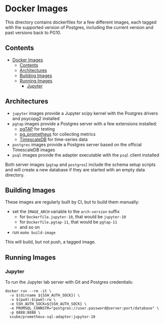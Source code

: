 # Docker Images

This directory contains dockerfiles for a few different images, each tagged with
the supported version of Postgres, including the current version and past versions
back to PG10.

## Contents

- [Docker Images](#docker-images)
  - [Contents](#contents)
  - [Architectures](#architectures)
  - [Building Images](#building-images)
  - [Running Images](#running-images)
    - [Jupyter](#jupyter)

## Architectures

- `jupyter` images provide a Jupyter scipy kernel with the Postgres drivers and psycopg2 installed
- `pgtap` images provide a Postgres server with a few extensions installed:
  - [pgTAP](https://pgtap.org/) for testing
  - [pg_prometheus](https://github.com/timescale/pg_prometheus) for collecting metrics
  - [TimescaleDB](https://github.com/timescale/timescaledb) for time-series data
- `postgres` images provide a Postgres server based on the official TimescaleDB images
- `psql` images provide the adapter executable with the `psql` client installed

Both server images (`pgtap` and `postgres`) include the schema setup scripts and
will create a new database if they are started with an empty data directory.

## Building Images

These images are regularly built by CI, but to build them manually:

- set the `IMAGE_ARCH` variable to the `arch-version` suffix
  - for `Dockerfile.jupyter-10`, that would be `jupyter-10`
  - for `Dockerfile.pgtap-11`, that would be `pgtap-11`
  - and so on
- run `make build-image`

This will build, but not push, a tagged image.

## Running Images

### Jupyter

To run the Jupyter lab server with Git and Postgres credentials:

```shell
docker run --rm -it \
  -v $(dirname ${SSH_AUTH_SOCK}) \
  -v $(pwd):$(pwd):rw \
  -e SSH_AUTH_SOCK=${SSH_AUTH_SOCK} \
  -e PROMSQL_CONNSTR="postgres://user.password@server:port/database" \
  -p 8888:8888 \
  ssube/prometheus-sql-adapter:jupyter-10
```
